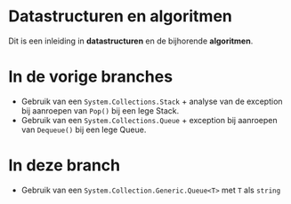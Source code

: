 # Datastructuren en algoritmen

Dit is een inleiding in **datastructuren** en de bijhorende **algoritmen**.

# In de vorige branches

- Gebruik van een `System.Collections.Stack` + analyse van de exception bij aanroepen van `Pop()` bij een lege Stack.
- Gebruik van een `System.Collections.Queue` + exception bij aanroepen van `Dequeue()` bij een lege Queue.

# In deze branch

- Gebruik van een `System.Collection.Generic.Queue<T>` met `T` als `string`

